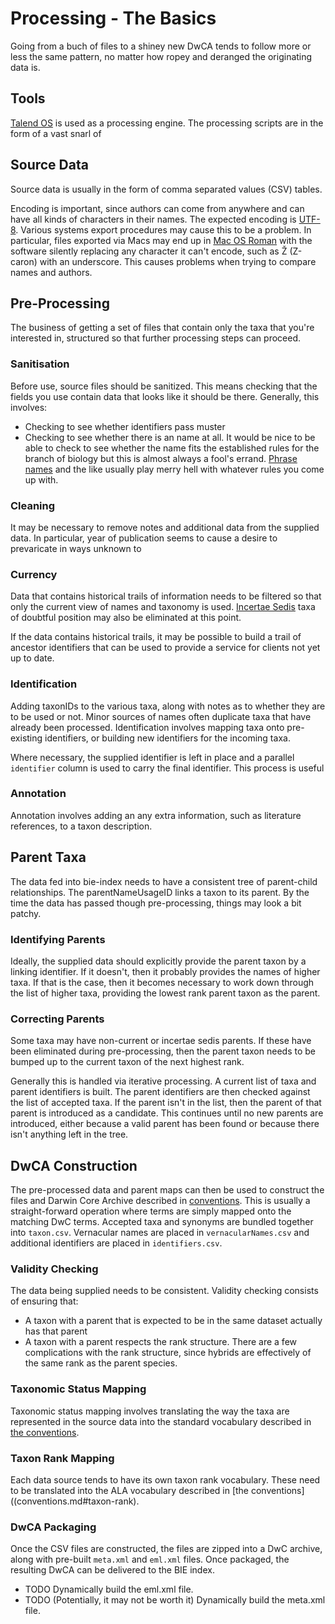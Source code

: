 # Processing - The Basics

Going from a buch of files to a shiney new DwCA tends to follow more or less the same pattern,
no matter how ropey and deranged the originating data is.

## Tools

[Talend OS](http://www.talend.com/) is used as a processing engine.
The processing scripts are in the form of a vast snarl of 

## Source Data

Source data is usually in the form of comma separated values (CSV) tables.

Encoding is important, since authors can come from anywhere and can have all kinds of characters in their names.
The expected encoding is [UTF-8](http://www.unicode.org).
Various systems export procedures may cause this to be a problem.
In particular, files exported via Macs may end up in [Mac OS Roman](https://en.wikipedia.org/wiki/Mac_OS_Roman)
with the software silently replacing any character it can't encode, such as Ž (Z-caron) with an underscore.
This causes problems when trying to compare names and authors.

## Pre-Processing

The business of getting a set of files that contain only the taxa that you're interested in,
structured so that further processing steps can proceed.

### Sanitisation

Before use, source files should be sanitized.
This means checking that the fields you use contain data that looks like it should be there.
Generally, this involves:

* Checking to see whether identifiers pass muster
* Checking to see whether there is an name at all.
It would be nice to be able to check to see whether the name fits the established rules for
the branch of biology but this is almost always a fool's errand.
[Phrase names](glossary.md#def-phrase-name) and the like usually play merry hell with whatever rules you come up with.

### Cleaning

It may be necessary to remove notes and additional data from the supplied data.
In particular, year of publication seems to cause a desire to prevaricate in ways unknown to 

### Currency

Data that contains historical trails of information needs to be filtered so that only the current
view of names and taxonomy is used.
[Incertae Sedis](glossary.md#def-incertae-sedis) taxa of doubtful position may also be eliminated at this point.

If the data contains historical trails, it may be possible to build a trail of ancestor identifiers
that can be used to provide a service for clients not yet up to date. 


### Identification

Adding taxonIDs to the various taxa, along with notes as to whether they are to be used or not.
Minor sources of names often duplicate taxa that have already been processed.
Identification involves mapping taxa onto pre-existing identifiers, or building new identifiers for the incoming taxa.

Where necessary, the supplied identifier is left in place  and a parallel `identifier` column is used
to carry the final identifier.
This process is useful 

### Annotation

Annotation involves adding an any extra information, such as literature references, to a taxon description.

## Parent Taxa

The data fed into bie-index needs to have a consistent tree of parent-child relationships.
The parentNameUsageID links a taxon to its parent.
By the time the data has passed though pre-processing, things may look a bit patchy.

### Identifying Parents

Ideally, the supplied data should explicitly provide the parent taxon by a linking identifier.
If it doesn't, then it probably provides the names of higher taxa.
If that is the case, then it becomes necessary to work down through the list of higher taxa, providing
the lowest rank parent taxon as the parent.


### <a name="correncting-parents"/> Correcting Parents

Some taxa may have non-current or incertae sedis parents.
If these have been eliminated during pre-processing, then the parent taxon needs to be bumped up to the 
current taxon of the next highest rank.

Generally this is handled via iterative processing.
A current list of taxa and parent identifiers is built.
The parent identifiers are then checked against the list of accepted taxa.
If the parent isn't in the list, then the parent of that parent is introduced as a candidate.
This continues until no new parents are introduced, either because a valid parent has been found
or because there isn't anything left in the tree.


## DwCA Construction

The pre-processed data and parent maps can then be used to construct the
files and Darwin Core Archive described in [conventions](conventions.md).
This is usually a straight-forward operation where terms are simply mapped onto the matching DwC terms.
Accepted taxa and synonyms are bundled together into `taxon.csv`.
Vernacular names are placed in `vernacularNames.csv` and additional identifiers are placed in `identifiers.csv`.

### Validity Checking

The data being supplied needs to be consistent.
Validity checking consists of ensuring that:

* A taxon with a parent that is expected to be in the same dataset actually has that parent
* A taxon with a parent respects the rank structure.
There are a few complications with the rank structure, since hybrids are effectively of the same rank
as the parent species.

### Taxonomic Status Mapping

Taxonomic status mapping involves translating the way the taxa are represented in the source data
into the standard vocabulary described in [the conventions](conventions.md#taxonomic-status).


### Taxon Rank Mapping

Each data source tends to have its own taxon rank vocabulary.
These need to be translated into the ALA vocabulary described in [the conventions]((conventions.md#taxon-rank).

### DwCA Packaging

Once the CSV files are constructed, the files are zipped into a DwC archive, along with
pre-built `meta.xml` and `eml.xml` files.
Once packaged, the resulting DwCA can be delivered to the BIE index.

* TODO Dynamically build the eml.xml file.
* TODO (Potentially, it may not be worth it) Dynamically build the meta.xml file.





